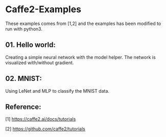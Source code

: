 # Caffe2-Examples
These examples comes from [1,2] and the examples has been modified to run with python3.

## 01. Hello world:
Creating a simple  neural network with the model helper. The network
is visualized with/without gradient.

## 02. MNIST:
Using LeNet and MLP to classify the MNIST data.

## Reference:
[1] https://caffe2.ai/docs/tutorials

[2] https://github.com/caffe2/tutorials